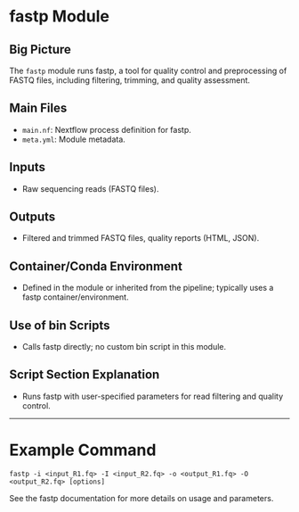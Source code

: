 # fastp Module

## Big Picture
The `fastp` module runs fastp, a tool for quality control and preprocessing of FASTQ files, including filtering, trimming, and quality assessment.

## Main Files
- `main.nf`: Nextflow process definition for fastp.
- `meta.yml`: Module metadata.

## Inputs
- Raw sequencing reads (FASTQ files).

## Outputs
- Filtered and trimmed FASTQ files, quality reports (HTML, JSON).

## Container/Conda Environment
- Defined in the module or inherited from the pipeline; typically uses a fastp container/environment.

## Use of bin Scripts
- Calls fastp directly; no custom bin script in this module.

## Script Section Explanation
- Runs fastp with user-specified parameters for read filtering and quality control.

---

# Example Command
```
fastp -i <input_R1.fq> -I <input_R2.fq> -o <output_R1.fq> -O <output_R2.fq> [options]
```

See the fastp documentation for more details on usage and parameters.
